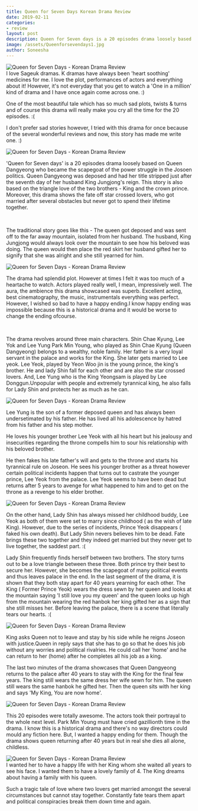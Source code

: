 ```yaml
---
title: Queen for Seven Days Korean Drama Review
date: 2019-02-11
categories:
- review
layout: post
description: Queen for Seven days is a 20 episodes drama loosely based on Queen Dangyeong who became the scapegoat of the power struggle in the Josoen politics. Queen Dangyeong was deposed and had her title stripped just after the seventh day of her husband King Jungjong's reign.
image: /assets/Queenforsevendays1.jpg
author: Soneesha
---
```



<img data-src="/assets/Queenforsevendays1.jpg" class="lazyload" alt="Queen for Seven Days - Korean Drama Review"><br>
I love Sageuk dramas. K dramas have always been  'heart soothing' medicines for me. I love the plot, performances of actors and everything about it! However, it's not everyday that you get to watch a 'One in a million' kind of drama and I have once again come across one. :) 

One of the most beautiful tale which has so much sad plots, twists & turns and of course this drama will really make you cry all the time for the 20 episodes. :(


I don't prefer sad stories however, I tried with this drama for once because of the several wonderful reviews and now, this story has made me write one. :)



<img data-src="/assets/Queenforsevendays9.jpg" class="lazyload" alt="Queen for Seven Days - Korean Drama Review"><br>

'Queen for Seven days' is a 20 episodes drama loosely based on Queen Dangyeong who became the scapegoat of the power struggle in the Josoen politics. Queen Dangyeong was deposed and  had her title stripped just after the seventh day of her husband King Jungjong's reign. This story is also based on the triangle love of the two brothers - King and  the crown prince. Moreover, this drama shows the fate off star crossed lovers, who got married after several obstacles but never got to spend their lifetime together.


<br>



The traditional story goes like this - The queen got deposed and was sent off to the far away mountain, isolated from her husband. The husband, King Jungjong would always look over the mountain to see how his beloved was doing. The queen would then place the red skirt her husband gifted her to signify that she was alright and she still yearned for him.



<img data-src="/assets/Queenforsevendays2.jpg" class="lazyload" alt="Queen for Seven Days - Korean Drama Review"><br>

The drama had splendid plot. However at times I felt it was too much of a heartache to watch. Actors played really well, I mean, impressively well. The aura, the ambience this drama showcased was superb. Excellent acting, best cinematography, the music, instrumentals everything was perfect. However, I wished so bad to have
a happy ending.I know happy ending was impossible  because this is a historical drama and it would be worse to change the ending ofcourse.


<br>


The drama revolves around three main characters. Shin Chae Kyung, Lee Yok and Lee Yung Park Min Young, who played as Shin Chae Kyung (Queen Dangyeong) belongs to a wealthy, noble family. Her father is a very  loyal servant in the palace and  works for the King. She later gets married to Lee yeok.  Lee Yeok, played by Yeon Woo jin is the young prince, the king's brother. He and lady Shin fall for each other and are also the star crossed lovers. And, Lee Yung who is the King Yeongsam is played by Lee Donggun.Unpopular with people and extremely
tyrannical king, he also falls for Lady Shin and protects her as much as he can. 


<img data-src="/assets/Queenforsevendays8.jpg" class="lazyload" alt="Queen for Seven Days - Korean Drama Review"><br>

Lee Yung is the son of a former deposed queen and has always been undersetimated by his father. He has lived all his adolescence by hatred from his father and his step mother. 


He loves his younger brother Lee Yeok with all his heart but his jealousy and insecurities regarding the throne compells him to sour his relationship with his beloved brother.


He then fakes his late father's will and gets to the throne and starts his tyrannical rule on Joseon. He sees his younger brother as a threat however certain political incidents happen that turns out to castrate the younger prince, Lee Yeok from the palace. Lee Yeok seems to have been dead but returns after 5 years to avenge for what happened to him and to get on the throne as a revenge to his elder brother.

<img data-src="/assets/Queenforsevendays3.jpg" class="lazyload" alt="Queen for Seven Days - Korean Drama Review"><br>


On the other hand, Lady Shin has always missed her childhood buddy, Lee Yeok as both of them were set to marry since childhood ( as the wish of late King). However, due to the series of incidents, Prince Yeok disappears ( faked his own death). But Lady Shin nevers believes him to be dead. Fate brings these two together and they indeed get married but they never get to live together, the saddest part. :(





Lady Shin frequently finds herself between two brothers. The story turns out to be a love triangle between these three. Both prince try their best to secure her. However, she becomes the scapegoat of many political events
and thus leaves palace in the end. In the last segment of the drama, it is shown that they both stay apart for 40 years yearning for each other. The King ( Former Prince Yeok) wears the dress sewn by her queen and looks at the mountain saying 'I still love you my queen' and the queen looks up high from the mountain wearing the red hanbok her king gifted her as a sign that she still misses her. Before leaving the palace, there is a scene that literally tears our hearts. :(


<img data-src="/assets/Queenforsevendays5.jpg" class="lazyload" alt="Queen for Seven Days - Korean Drama Review"><br>

King asks Queen not to leave and stay by his side while he reigns Joseon with justice.Queen in reply says that she has to go so that he does his job without any worries and political rivalries. He could call her 'home' and he can return to her (home) after he completes all his job as a king.

The last two minutes of the drama showcases that Queen Dangyeong returns to the palace after 40 years to stay with the King for the final few years. The king still wears the same dress her wife sewn for him. The queen still wears the same hanbok he gifted her. Then the queen sits with her king and says 'My King, You are now home'.


<img data-src="/assets/Queenforsevendays6.jpg" class="lazyload" alt="Queen for Seven Days - Korean Drama Review"><br>



This 20 episodes were totally awesome. The actors took their portrayal to the whole next level. Park Min Young must have cried gazillionth time in the drama. I know this is a historical drama and there's no way directors could mould any fiction here. But, I wanted a happy ending for them. Though the drama shows queen returning after 40 years but in real she dies all alone, childless.


<img data-src="/assets/Queenforsevendays7.jpg" class="lazyload" alt="Queen for Seven Days - Korean Drama Review"><br>
I wanted her to have a happy life with her King whom she waited all years to see his face. I wanted them to have a lovely family of 4. The King dreams about having a family with his queen.

Such a tragic tale of love where two lovers get married amongst the several circumstances but cannot stay together. Constantly fate tears them apart and  political conspiracies break them down time and again.

